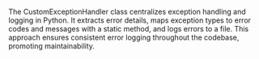 The CustomExceptionHandler class centralizes exception handling and logging in Python. It extracts error details, maps exception types to error codes and messages with a static method, and logs errors to a file. This approach ensures consistent error logging throughout the codebase, promoting maintainability.
